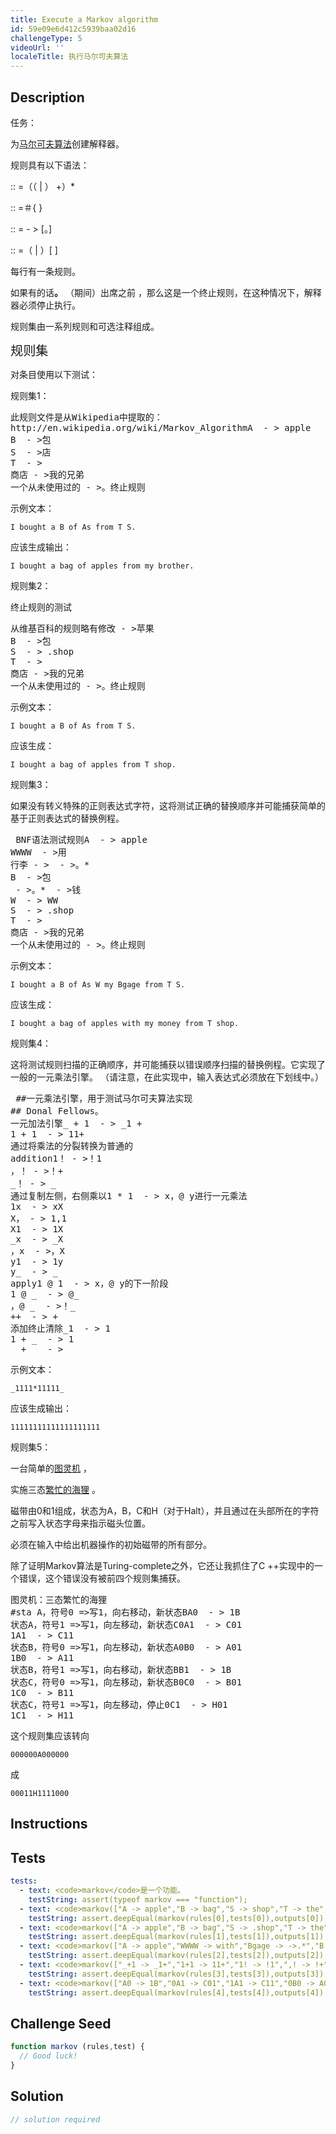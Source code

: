 ```yaml
---
title: Execute a Markov algorithm
id: 59e09e6d412c5939baa02d16
challengeType: 5
videoUrl: ''
localeTitle: 执行马尔可夫算法
---
```


## Description
<section id="description">任务： <p>为<a href="https://en.wikipedia.org/wiki/Markov algorithm" title="wp：马尔可夫算法">马尔可夫算法</a>创建解释器。 </p><p>规则具有以下语法： </p><p><ruleset> :: =（（ <comment> | <rule> ） <newline> +）* </newline></rule></comment></ruleset></p><p><comment> :: =＃{ <any character=""> } </any></comment></p><p><rule> :: = <pattern><whitespace> - > <whitespace> [。] <replacement></replacement></whitespace></whitespace></pattern></rule></p><p><whitespace> :: =（ <tab> | <space> ）[ <whitespace> ] </whitespace></space></tab></whitespace></p><p>每行有一条规则。 </p><p>如果有的话<b>。</b> （期间）出席之前<replacement> ，那么这是一个终止规则，在这种情况下，解释器必须停止执行。 </replacement></p><p>规则集由一系列规则和可选注释组成。 </p><p> <big><big>规则集</big></big> </p><p>对条目使用以下测试： </p>规则集1： <pre>此规则文件是从Wikipedia中提取的：
http://en.wikipedia.org/wiki/Markov_AlgorithmA  - > apple
B  - >包
S  - >店
T  - >
商店 - >我的兄弟
一个从未使用过的 - >。终止规则
</pre><p>示例文本： </p><p> <code>I bought a B of As from T S.</code> </p> <p>应该生成输出： </p><p> <code>I bought a bag of apples from my brother.</code> </p>规则集2： <p>终止规则的测试</p><pre>从维基百科的规则略有修改 - >苹果
B  - >包
S  - > .shop
T  - >
商店 - >我的兄弟
一个从未使用过的 - >。终止规则</pre><p>示例文本： </p><p> <code>I bought a B of As from T S.</code> </p> <p>应该生成： </p><p> <code>I bought a bag of apples from T shop.</code> </p>规则集3： <p>如果没有转义特殊的正则表达式字符，这将测试正确的替换顺序并可能捕获简单的基于正则表达式的替换例程。 </p><pre> BNF语法测试规则A  - > apple
WWWW  - >用
行李 - >  - >。*
B  - >包
 - >。*  - >钱
W  - > WW
S  - > .shop
T  - >
商店 - >我的兄弟
一个从未使用过的 - >。终止规则
</pre><p>示例文本： </p><p> <code>I bought a B of As W my Bgage from T S.</code> </p> <p>应该生成： </p><p> <code>I bought a bag of apples with my money from T shop.</code> </p>规则集4： <p>这将测试规则扫描的正确顺序，并可能捕获以错误顺序扫描的替换例程。它实现了一般的一元乘法引擎。 （请注意，在此实现中，输入表达式必须放在下划线中。） </p><pre> ##一元乘法引擎，用于测试马尔可夫算法实现
## Donal Fellows。
一元加法引擎_ + 1  - > _1 +
1 + 1  - > 11+
通过将乘法的分裂转换为普通的
addition1！ - >！1
，！ - >！+
_！ - > _
通过复制左侧，右侧乘以1 * 1  - > x，@ y进行一元乘法
1x  - > xX
X， - > 1,1
X1  - > 1X
_x  - > _X
，x  - >，X
y1  - > 1y
y_  - > _
apply1 @ 1  - > x，@ y的下一阶段
1 @ _  - > @_
，@ _  - >！_
++  - > +
添加终止清除_1  - > 1
1 + _  - > 1
_ + _  - >
</pre><p>示例文本： </p><p> <code>_1111*11111_</code> </p> <p>应该生成输出： </p><p> <code>11111111111111111111</code> </p>规则集5： <p>一台简单的<a href="http://en.wikipedia.org/wiki/Turing_machine" title="链接：http：//en.wikipedia.org/wiki/Turing_machine">图灵机</a> ， </p><p>实施三态<a href="http://en.wikipedia.org/wiki/Busy_beaver" title="链接：http：//en.wikipedia.org/wiki/Busy_beaver">繁忙的海狸</a> 。 </p><p>磁带由0和1组成，状态为A，B，C和H（对于Halt），并且通过在头部所在的字符之前写入状态字母来指示磁头位置。 </p><p>必须在输入中给出机器操作的初始磁带的所有部分。 </p><p>除了证明Markov算法是Turing-complete之外，它还让我抓住了C ++实现中的一个错误，这个错误没有被前四个规则集捕获。 </p><pre>图灵机：三态繁忙的海狸
#sta A，符号0 =>写1，向右移动，新状态BA0  - > 1B
状态A，符号1 =>写1，向左移动，新状态C0A1  - > C01
1A1  - > C11
状态B，符号0 =>写1，向左移动，新状态A0B0  - > A01
1B0  - > A11
状态B，符号1 =>写1，向右移动，新状态BB1  - > 1B
状态C，符号0 =>写1，向左移动，新状态B0C0  - > B01
1C0  - > B11
状态C，符号1 =>写1，向左移动，停止0C1  - > H01
1C1  - > H11
</pre><p>这个规则集应该转向</p><p> <code>000000A000000</code> </p> <p>成</p><p> <code>00011H1111000</code> </p> </section>

## Instructions
<section id="instructions">
</section>

## Tests
<section id='tests'>

```yml
tests:
  - text: <code>markov</code>是一个功能。
    testString: assert(typeof markov === "function");
  - text: <code>markov(["A -> apple","B -> bag","S -> shop","T -> the","the shop -> my brother","a never used -> .terminating rule"],"I bought a B of As from T S.")</code>应该回复“我从我兄弟那里买了一袋苹果”。
    testString: assert.deepEqual(markov(rules[0],tests[0]),outputs[0]);
  - text: <code>markov(["A -> apple","B -> bag","S -> .shop","T -> the","the shop -> my brother","a never used -> .terminating rule"],"I bought a B of As from T S.")</code>应该回来“我从T商店买了一袋苹果。”
    testString: assert.deepEqual(markov(rules[1],tests[1]),outputs[1]);
  - text: <code>markov(["A -> apple","WWWW -> with","Bgage -> ->.*","B -> bag","->.* -> money","W -> WW","S -> .shop","T -> the","the shop -> my brother","a never used -> .terminating rule"],"I bought a B of As W my Bgage from T S.")</code>应该返回”我从T商店用我的钱买了一袋苹果。“
    testString: assert.deepEqual(markov(rules[2],tests[2]),outputs[2]);
  - text: <code>markov(["_+1 -> _1+","1+1 -> 11+","1! -> !1",",! -> !+","_! -> _","1*1 -> x,@y","1x -> xX","X, -> 1,1","X1 -> 1X","_x -> _X",",x -> ,X","y1 -> 1y","y_ -> _","1@1 -> x,@y","1@_ -> @_",",@_ -> !_","++ -> +","_1 -> 1","1+_ -> 1","_+_ -> "],"_1111*11111_")</code>应返回”11111111111111111111“。
    testString: assert.deepEqual(markov(rules[3],tests[3]),outputs[3]);
  - text: <code>markov(["A0 -> 1B","0A1 -> C01","1A1 -> C11","0B0 -> A01","1B0 -> A11","B1 -> 1B","0C0 -> B01","1C0 -> B11","0C1 -> H01","1C1 -> H11"],"")</code>应返回”00011H1111000“。
    testString: assert.deepEqual(markov(rules[4],tests[4]),outputs[4]);

```

</section>

## Challenge Seed
<section id='challengeSeed'>

<div id='js-seed'>

```js
function markov (rules,test) {
  // Good luck!
}

```

</div>



</section>

## Solution
<section id='solution'>

```js
// solution required
```
</section>

